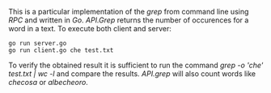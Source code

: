 This is a particular implementation of the _grep_ from command line using _RPC_ and written in _Go_. _API.Grep_ returns the number of occurences for a word in a text. To execute both client and server:

```
go run server.go
go run client.go che test.txt
```

To verify the obtained result it is sufficient to run the command _grep -o 'che' test.txt | wc -l_ and compare the results. _API.grep_ will also count words like _checosa_ or _albecheoro_.


